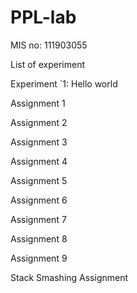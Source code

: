 # PPL-lab
MIS no: 111903055

List of experiment

Experiment `1: Hello world

Assignment 1

Assignment 2

Assignment 3

Assignment 4

Assignment 5

Assignment 6

Assignment 7

Assignment 8

Assignment 9

Stack Smashing Assignment



